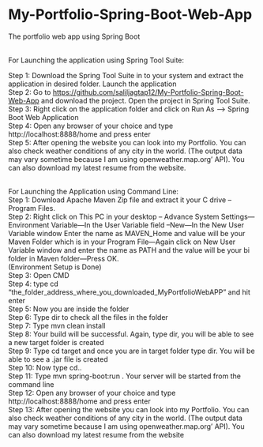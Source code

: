 # My-Portfolio-Spring-Boot-Web-App
The portfolio web app using Spring Boot <br><br>

For Launching the application using Spring Tool Suite: <br>

Step 1: Download the Spring Tool Suite in to your system and extract the application in desired folder. Launch the application <br>
Step 2: Go to https://github.com/saliljagtap12/My-Portfolio-Spring-Boot-Web-App and download the project. 
Open the project in Spring Tool Suite. <br>
Step 3: Right click on the application folder and click on Run As --> Spring Boot Web Application<br>
Step 4: Open any browser of your choice and type http://localhost:8888/home and press enter <br>
Step 5: After opening the website you can look into my Portfolio. You can also check weather conditions of any city in the world. 
(The output data may vary sometime because I am using openweather.map.org’ API). You can also download my latest resume from the website.<br><br>

For Launching the Application using Command Line: <br>
Step 1: Download Apache Maven Zip file and extract it your C drive – Program Files.<br>
Step 2: Right click on This PC in your desktop – Advance System Settings—Environment Variable—In the User 
Variable field –New—In the New User Variable window Enter the name as MAVEN_Home and value will be your Maven Folder which 
is in your Program File—Again click on New User Variable window and enter the name as PATH and the value will be your bi folder 
in Maven folder—Press OK.<br>
(Environment Setup is Done)<br>
Step 3: Open CMD <br>
Step 4: type cd “the_folder_address_where_you_downloaded_MyPortfolioWebAPP” and hit enter <br>
Step 5: Now you are inside the folder<br> 
Step 6: Type dir to check all the files in the folder<br>
Step 7: Type mvn clean install<br>
Step 8: Your build will be successful. Again, type dir, you will be able to see a new target folder is created<br> 
Step 9: Type cd target and once you are in target folder type dir. You will be able to see a .jar file is created<br>
Step 10: Now type cd..<br>
Step 11: Type mvn spring-boot:run . Your server will be started from the command line<br>
Step 12: Open any browser of your choice and type http://localhost:8888/home and press enter <br>
Step 13: After opening the website you can look into my Portfolio. You can also check weather conditions of any city in the world. 
(The output data may vary sometime because I am using openweather.map.org’ API). You can also download my latest resume from the website<br>

